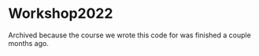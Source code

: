 # Workshop2022

Archived because the course we wrote this code for was finished a couple months ago.
